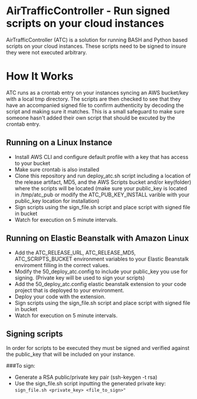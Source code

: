 # AirTrafficController - Run signed scripts on your cloud instances

AirTrafficController (ATC) is a solution for running BASH and Python based scripts on your cloud instances.  These scripts need to be signed to insure they were not executed arbitrary.

# How It Works
ATC runs as a crontab entry on your instances syncing an AWS bucket/key with a local tmp directory.  The scripts are then checked to see that they have an accompanied signed file to confirm authenticity by decoding the script and making sure it matches. This is a small safeguard to make sure someone hasn't added their own script that should be excuted by the crontab entry.

## Running on a Linux Instance

- Install AWS CLI and configure default profile with a key that has access to your bucket
- Make sure crontab is also installed
- Clone this repository and run deploy_atc.sh script including a location of the release artifact, MD5, and the AWS Scripts bucket and/or key(folder) where the scripts will be located (make sure your public_key is located in /tmp/atc_pub or modify the ATC_PUB_KEY_INSTALL varible with your public_key location for installation)
- Sign scripts using the sign_file.sh script and place script with signed file in bucket
- Watch for execution on 5 minute intervals.


## Running on Elastic Beanstalk with Amazon Linux

- Add the ATC_RELEASE_URL, ATC_RELEASE_MD5, ATC_SCRIPTS_BUCKET environment variables to your Elastic Beanstalk enviroment filling in the correct values.
- Modify the 50_deploy_atc.config to include your public_key you use for signing. (Private key will be used to sign your scripts)
- Add the 50_deploy_atc.config elastic beanstalk extension to your code project that is deployed to your environment.
- Deploy your code with the extension.
- Sign scripts using the sign_file.sh script and place script with signed file in bucket
- Watch for execution on 5 minute intervals.


## Signing scripts
In order for scripts to be executed they must be signed and verified against the public_key that will be included on your instance.

###To sign:
- Generate a RSA public/private key pair (ssh-keygen -t rsa)
- Use the sign_file.sh script inputting the generated private key: `sign_file.sh <private_key> <file_to_sign>"`
